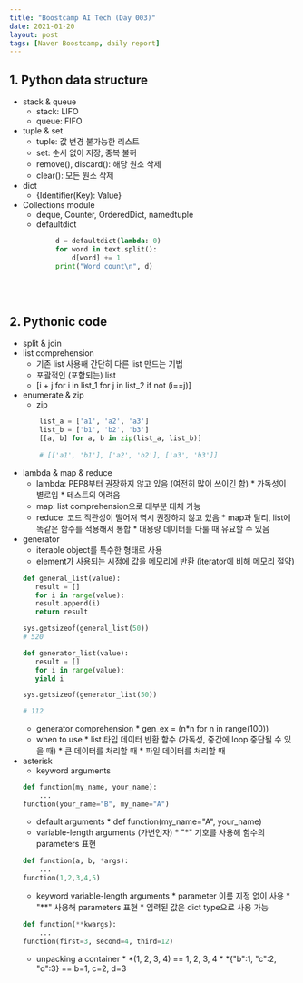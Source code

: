 ```yaml
---
title: "Boostcamp AI Tech (Day 003)"
date: 2021-01-20
layout: post
tags: [Naver Boostcamp, daily report]
---
```


## 1. Python data structure

* stack & queue
    * stack: LIFO
    * queue: FIFO
* tuple & set
    * tuple: 값 변경 불가능한 리스트
    * set: 순서 없이 저장, 중복 불허
     * remove(), discard(): 해당 원소 삭제
     * clear(): 모든 원소 삭제
* dict
    * {Identifier(Key): Value}
* Collections module
    * deque, Counter, OrderedDict, namedtuple
    * defaultdict
    ``` python
            d = defaultdict(lambda: 0)
            for word in text.split():
                d[word] += 1
            print("Word count\n", d)
    ```
<br><br>

## 2. Pythonic code

* split & join
* list comprehension
    * 기존 list 사용해 간단히 다른 list 만드는 기법
    * 포괄적인 (포함되는) list
    * [i + j for i in list_1 for j in list_2 if not (i==j)]
* enumerate & zip
    * zip
    ``` python
        list_a = ['a1', 'a2', 'a3']
        list_b = ['b1', 'b2', 'b3']
        [[a, b] for a, b in zip(list_a, list_b)]
        
        # [['a1', 'b1'], ['a2', 'b2'], ['a3', 'b3']]
    ```
* lambda & map & reduce
   * lambda: PEP8부터 권장하지 않고 있음 (여전히 많이 쓰이긴 함)
         * 가독성이 별로임
         * 테스트의 어려움
   * map: list comprehension으로 대부분 대체 가능
   * reduce: 코드 직관성이 떨어져 역시 권장하지 않고 있음
         * map과 달리, list에 똑같은 함수를 적용해서 통합
         * 대용량 데이터를 다룰 때 유요할 수 있음
* generator
    * iterable object를 특수한 형태로 사용
    * element가 사용되는 시점에 값을 메모리에 반환 (iterator에 비해 메모리 절약)
   ``` python
   def general_list(value):
      result = []
      for i in range(value):
      result.append(i)
      return result

   sys.getsizeof(general_list(50))
   # 520

   def generator_list(value):
      result = []
      for i in range(value):
      yield i

   sys.getsizeof(generator_list(50))

   # 112
   ```
    * generator comprehension
           * gen_ex = (n*n for n in range(100))
    * when to use
           * list 타입 데이터 반환 함수 (가독성, 중간에 loop 중단될 수 있을 때)
           * 큰 데이터를 처리할 때
           * 파일 데이터를 처리할 때
* asterisk
    * keyword arguments
    ``` python
    def function(my_name, your_name):
        ...
    function(your_name="B", my_name="A")
    ```
    * default arguments
           * def function(my_name="A", your_name)
    * variable-length arguments (가변인자)
           * "*" 기호를 사용해 함수의 parameters 표현
    ``` python
    def function(a, b, *args):
        ...
    function(1,2,3,4,5)
    ```
    * keyword variable-length arguments
           * parameter 이름 지정 없이 사용
           * "**" 사용해 parameters 표현
           * 입력된 값은 dict type으로 사용 가능
    ``` python
    def function(**kwargs):
        ...
    function(first=3, second=4, third=12)
    ```
    * unpacking a container
           * \*(1, 2, 3, 4) == 1, 2, 3, 4
           * \*{"b":1, "c":2, "d":3} == b=1, c=2, d=3
  <br><br>
